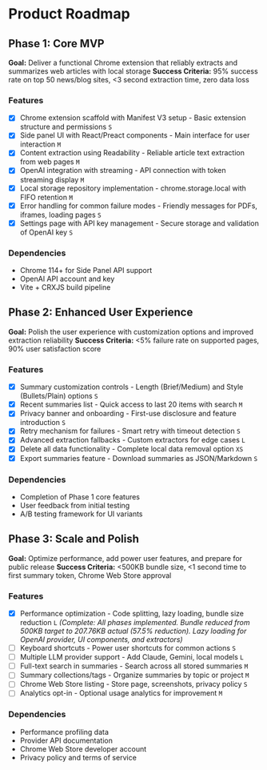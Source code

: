 # Product Roadmap

## Phase 1: Core MVP

**Goal:** Deliver a functional Chrome extension that reliably extracts and summarizes web articles with local storage
**Success Criteria:** 95% success rate on top 50 news/blog sites, <3 second extraction time, zero data loss

### Features

- [x] Chrome extension scaffold with Manifest V3 setup - Basic extension structure and permissions `S`
- [x] Side panel UI with React/Preact components - Main interface for user interaction `M`
- [x] Content extraction using Readability - Reliable article text extraction from web pages `M`
- [x] OpenAI integration with streaming - API connection with token streaming display `M`
- [x] Local storage repository implementation - chrome.storage.local with FIFO retention `M`
- [x] Error handling for common failure modes - Friendly messages for PDFs, iframes, loading pages `S`
- [x] Settings page with API key management - Secure storage and validation of OpenAI key `S`

### Dependencies

- Chrome 114+ for Side Panel API support
- OpenAI API account and key
- Vite + CRXJS build pipeline

## Phase 2: Enhanced User Experience

**Goal:** Polish the user experience with customization options and improved extraction reliability
**Success Criteria:** <5% failure rate on supported pages, 90% user satisfaction score

### Features

- [x] Summary customization controls - Length (Brief/Medium) and Style (Bullets/Plain) options `S`
- [x] Recent summaries list - Quick access to last 20 items with search `M`
- [x] Privacy banner and onboarding - First-use disclosure and feature introduction `S`
- [x] Retry mechanism for failures - Smart retry with timeout detection `S`
- [x] Advanced extraction fallbacks - Custom extractors for edge cases `L`
- [x] Delete all data functionality - Complete local data removal option `XS`
- [x] Export summaries feature - Download summaries as JSON/Markdown `S`

### Dependencies

- Completion of Phase 1 core features
- User feedback from initial testing
- A/B testing framework for UI variants

## Phase 3: Scale and Polish

**Goal:** Optimize performance, add power user features, and prepare for public release
**Success Criteria:** <500KB bundle size, <1 second time to first summary token, Chrome Web Store approval

### Features

- [x] Performance optimization - Code splitting, lazy loading, bundle size reduction `L` _(Complete: All phases implemented. Bundle reduced from 500KB target to 207.76KB actual (57.5% reduction). Lazy loading for OpenAI provider, UI components, and extractors)_
- [ ] Keyboard shortcuts - Power user shortcuts for common actions `S`
- [ ] Multiple LLM provider support - Add Claude, Gemini, local models `L`
- [ ] Full-text search in summaries - Search across all stored summaries `M`
- [ ] Summary collections/tags - Organize summaries by topic or project `M`
- [ ] Chrome Web Store listing - Store page, screenshots, privacy policy `S`
- [ ] Analytics opt-in - Optional usage analytics for improvement `M`

### Dependencies

- Performance profiling data
- Provider API documentation
- Chrome Web Store developer account
- Privacy policy and terms of service
